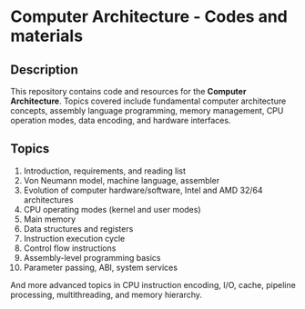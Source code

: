 # Computer Architecture - Codes and materials

## Description

This repository contains code and resources for the **Computer Architecture**. Topics covered include fundamental computer architecture concepts, assembly language programming, memory management, CPU operation modes, data encoding, and hardware interfaces.

## Topics

1. Introduction, requirements, and reading list  
2. Von Neumann model, machine language, assembler  
3. Evolution of computer hardware/software, Intel and AMD 32/64 architectures  
4. CPU operating modes (kernel and user modes)  
5. Main memory  
6. Data structures and registers  
7. Instruction execution cycle  
8. Control flow instructions  
9. Assembly-level programming basics  
10. Parameter passing, ABI, system services  

And more advanced topics in CPU instruction encoding, I/O, cache, pipeline processing, multithreading, and memory hierarchy.

